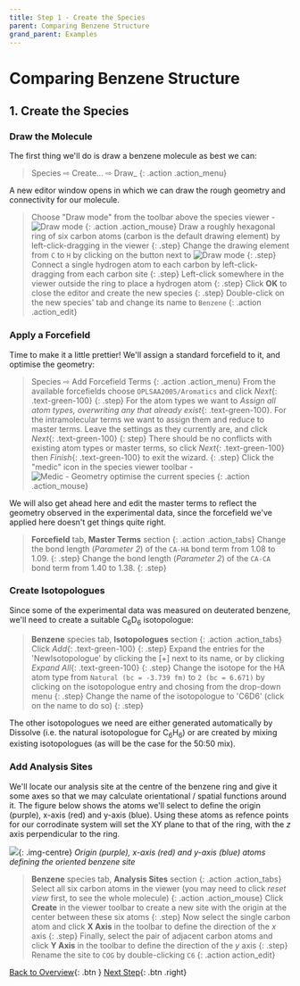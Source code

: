 ```yaml
---
title: Step 1 - Create the Species
parent: Comparing Benzene Structure
grand_parent: Examples
---
```

# Comparing Benzene Structure

## 1. Create the Species

### Draw the Molecule

The first thing we'll do is draw a benzene molecule as best we can:

> Species &#8680; Create... &#8680; Draw_
{: .action .action_menu}

A new editor window opens in which we can draw the rough geometry and connectivity for our molecule.

> Choose "Draw mode" from the toolbar above the species viewer - ![Draw mode](../icons/viewer_edit.png)
{: .action .action_mouse}
> Draw a roughly hexagonal ring of six carbon atoms (carbon is the default drawing element) by left-click-dragging in the viewer
{: .step}
> Change the drawing element from `C` to `H` by clicking on the button next to ![Draw mode](../icons/viewer_edit.png)
{: .step}
> Connect a single hydrogen atom to each carbon by left-click-dragging from each carbon site 
{: .step}
> Left-click somewhere in the viewer outside the ring to place a hydrogen atom
{: .step}
> Click **OK** to close the editor and create the new species
{: .step}
> Double-click on the new species' tab and change its name to `Benzene`
{: .action .action_edit}

### Apply a Forcefield

Time to make it a little prettier!  We'll assign a standard forcefield to it, and optimise the geometry:

> Species &#8680; Add Forcefield Terms
{: .action .action_menu}
> From the available forcefields choose `OPLSAA2005/Aromatics` and click _Next_{: .text-green-100}
{: .step}
> For the atom types we want to _Assign all atom types, overwriting any that already exist_{: .text-green-100}. For the intramolecular terms we want to assign them and reduce to master terms. Leave the settings as they currently are, and click _Next_{: .text-green-100}
{: step}
> There should be no conflicts with existing atom types or master terms, so click _Next_{: .text-green-100} then _Finish_{: .text-green-100} to exit the wizard.
{: .step}
> Click the "medic" icon in the species viewer toolbar - ![Medic - Geometry optimise the current species](../icons/viewer_medic.png)
{: .action .action_mouse}

We will also get ahead here and edit the master terms to reflect the geometry observed in the experimental data, since the forcefield we've applied here doesn't get things quite right.

> **Forcefield** tab, **Master Terms** section
{: .action .action_tabs}
> Change the bond length (_Parameter 2_) of the `CA-HA` bond term from 1.08 to 1.09.
{: .step}
> Change the bond length (_Parameter 2_) of the `CA-CA` bond term from 1.40 to 1.38.
{: .step}

### Create Isotopologues

Since some of the experimental data was measured on deuterated benzene, we'll need to create a suitable C<sub>6</sub>D<sub>6</sub> isotopologue:

> **Benzene** species tab, **Isotopologues** section
{: .action .action_tabs}
> Click _Add_{: .text-green-100}
{: .step}
> Expand the entries for the 'NewIsotopologue' by clicking the [+] next to its name, or by clicking _Expand All_{: .text-green-100}
{: .step}
> Change the isotope for the HA atom type from `Natural (bc = -3.739 fm)` to `2 (bc = 6.671)` by clicking on the isotopologue entry and chosing from the drop-down menu
{: .step}
> Change the name of the isotopologue to 'C6D6' (click on the name to do so)
{: .step}

The other isotopologues we need are either generated automatically by Dissolve (i.e. the natural isotopologue for C<sub>6</sub>H<sub>6</sub>) or are created by mixing existing isotopologues (as will be the case for the 50:50 mix).

### Add Analysis Sites

We'll locate our analysis site at the centre of the benzene ring and give it some axes so that we may calculate orientational / spatial functions around it. The figure below shows the atoms we'll select to define the origin (purple), x-axis (red) and y-axis (blue). Using these atoms as refence points for our corrodinate system will set the XY plane to that of the ring, with the _z_ axis perpendicular to the ring.

![](site.png){: .img-centre}
*Origin (purple), x-axis (red) and y-axis (blue) atoms defining the oriented benzene site*

> **Benzene** species tab, **Analysis Sites** section
{: .action .action_tabs}
> Select all six carbon atoms in the viewer (you may need to click _reset view_ first, to see the whole molecule)
{: .action .action_mouse}
> Click **Create** in the viewer toolbar to create a new site with the origin at the center between these six atoms
{: .step}
> Now select the single carbon atom and click **X Axis** in the toolbar to define the direction of the _x_ axis
{: .step}
> Finally, select the pair of adjacent carbon atoms and click **Y Axis** in the toolbar to define the direction of the _y_ axis
{: .step}
> Rename the site to `COG` by double-clicking `C6`
{: .action action_edit}

[Back to Overview](index.md){: .btn }   [Next Step](step2.md){: .btn .right}
